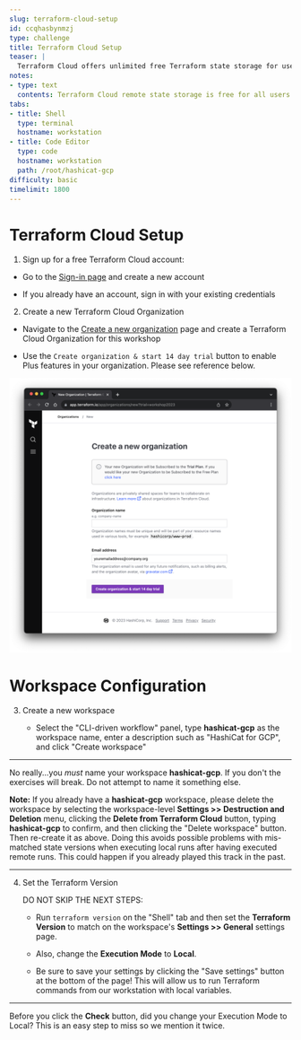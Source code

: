 ```yaml
---
slug: terraform-cloud-setup
id: ccqhasbynmzj
type: challenge
title: Terraform Cloud Setup
teaser: |
  Terraform Cloud offers unlimited free Terraform state storage for users. Safeguard your state files by storing them remotely in Terraform Cloud.
notes:
- type: text
  contents: Terraform Cloud remote state storage is free for all users.
tabs:
- title: Shell
  type: terminal
  hostname: workstation
- title: Code Editor
  type: code
  hostname: workstation
  path: /root/hashicat-gcp
difficulty: basic
timelimit: 1800
---
```

Terraform Cloud Setup
===
1. Sign up for a free Terraform Cloud account:

  - Go to the [Sign-in page](https://portal.cloud.hashicorp.com/sign-in) and create a new account

  - If you already have an account, sign in with your existing credentials

2. Create a new Terraform Cloud Organization

  - Navigate to the [Create a new organization](https://app.terraform.io/app/organizations/new?trial=workshop2023) page and create a Terraform Cloud Organization for this workshop

  - Use the `Create organization & start 14 day trial` button to enable Plus features in your organization. Please see reference below.

![Create New Org](../assets/create_new_org.png)

Workspace Configuration
===

3. Create a new workspace

   - Select the "CLI-driven workflow" panel, type **hashicat-gcp** as the workspace name, enter a description such as "HashiCat for GCP", and click "Create workspace"

---

No really...you *must* name your workspace **hashicat-gcp**. If you don't the exercises will break. Do not attempt to name it something else.

**Note:** If you already have a **hashicat-gcp** workspace, please delete the workspace by selecting the workspace-level **Settings >> Destruction and Deletion** menu, clicking the **Delete from Terraform Cloud** button, typing **hashicat-gcp** to confirm, and then clicking the "Delete workspace" button. Then re-create it as above. Doing this avoids possible problems with mis-matched state versions when executing local runs after having executed remote runs. This could happen if you already played this track in the past.

---

4. Set the Terraform Version

   DO NOT SKIP THE NEXT STEPS:

   - Run `terraform version` on the "Shell" tab and then set the **Terraform Version** to match on the workspace's **Settings >> General** settings page.

   - Also, change the **Execution Mode** to **Local**.

   - Be sure to save your settings by clicking the "Save settings" button at the bottom of the page! This will allow us to run Terraform commands from our workstation with local variables.

---

Before you click the **Check** button, did you change your Execution Mode to Local? This is an easy step to miss so we mention it twice.